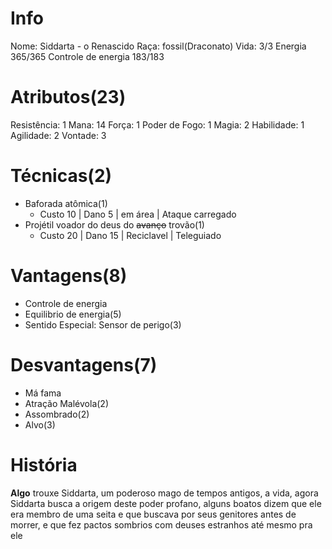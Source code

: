 # Info
Nome: Siddarta - o Renascido
Raça: fossil(Draconato)
Vida: 3/3
Energia 365/365
Controle de energia 183/183

# Atributos(23)
Resistência: 1
Mana: 14
Força: 1
Poder de Fogo: 1
Magia: 2
Habilidade: 1
Agilidade: 2
Vontade: 3

# Técnicas(2)
- Baforada atômica(1)
	- Custo 10 | Dano 5 | em área | Ataque carregado
- Projétil voador do deus do ~~avanço~~ trovão(1)
	- Custo 20 | Dano 15 | Reciclavel | Teleguiado


# Vantagens(8)
- Controle de energia
- Equilibrio de energia(5)
- Sentido Especial: Sensor de perigo(3)

# Desvantagens(7)
- Má fama
- Atração Malévola(2)
- Assombrado(2)
- Alvo(3)

# História
**Algo** trouxe Siddarta, um poderoso mago de tempos antigos, a vida, agora Siddarta busca a origem deste poder profano, alguns boatos dizem que ele era membro de uma seita e que buscava por seus genitores antes de morrer, e que fez pactos sombrios com deuses estranhos até mesmo pra ele
